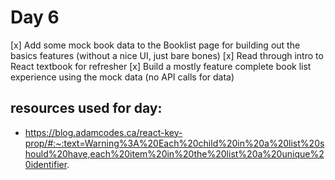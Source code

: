 # Day 6

[x] Add some mock book data to the Booklist page for building out the basics features (without a nice UI, just bare bones)
[x] Read through intro to React textbook for refresher
[x] Build a mostly feature complete book list experience using the mock data (no API calls for data)



## resources used for day:

- https://blog.adamcodes.ca/react-key-prop/#:~:text=Warning%3A%20Each%20child%20in%20a%20list%20should%20have,each%20item%20in%20the%20list%20a%20unique%20identifier.